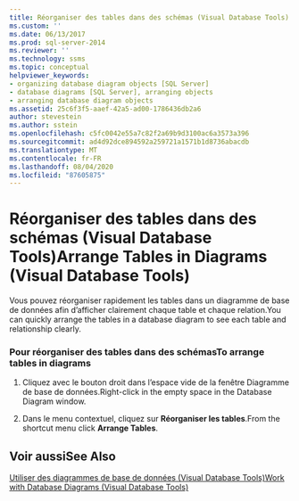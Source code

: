 ```yaml
---
title: Réorganiser des tables dans des schémas (Visual Database Tools) | Microsoft Docs
ms.custom: ''
ms.date: 06/13/2017
ms.prod: sql-server-2014
ms.reviewer: ''
ms.technology: ssms
ms.topic: conceptual
helpviewer_keywords:
- organizing database diagram objects [SQL Server]
- database diagrams [SQL Server], arranging objects
- arranging database diagram objects
ms.assetid: 25c6f3f5-aaef-42a5-ad00-1786436db2a6
author: stevestein
ms.author: sstein
ms.openlocfilehash: c5fc0042e55a7c82f2a69b9d3100ac6a3573a396
ms.sourcegitcommit: ad4d92dce894592a259721a1571b1d8736abacdb
ms.translationtype: MT
ms.contentlocale: fr-FR
ms.lasthandoff: 08/04/2020
ms.locfileid: "87605875"
---
```

# <a name="arrange-tables-in-diagrams-visual-database-tools"></a><span data-ttu-id="afacb-102">Réorganiser des tables dans des schémas (Visual Database Tools)</span><span class="sxs-lookup"><span data-stu-id="afacb-102">Arrange Tables in Diagrams (Visual Database Tools)</span></span>
  <span data-ttu-id="afacb-103">Vous pouvez réorganiser rapidement les tables dans un diagramme de base de données afin d’afficher clairement chaque table et chaque relation.</span><span class="sxs-lookup"><span data-stu-id="afacb-103">You can quickly arrange the tables in a database diagram to see each table and relationship clearly.</span></span>  
  
### <a name="to-arrange-tables-in-diagrams"></a><span data-ttu-id="afacb-104">Pour réorganiser des tables dans des schémas</span><span class="sxs-lookup"><span data-stu-id="afacb-104">To arrange tables in diagrams</span></span>  
  
1.  <span data-ttu-id="afacb-105">Cliquez avec le bouton droit dans l’espace vide de la fenêtre Diagramme de base de données.</span><span class="sxs-lookup"><span data-stu-id="afacb-105">Right-click in the empty space in the Database Diagram window.</span></span>  
  
2.  <span data-ttu-id="afacb-106">Dans le menu contextuel, cliquez sur **Réorganiser les tables**.</span><span class="sxs-lookup"><span data-stu-id="afacb-106">From the shortcut menu click **Arrange Tables**.</span></span>  
  
## <a name="see-also"></a><span data-ttu-id="afacb-107">Voir aussi</span><span class="sxs-lookup"><span data-stu-id="afacb-107">See Also</span></span>  
 [<span data-ttu-id="afacb-108">Utiliser des diagrammes de base de données &#40;Visual Database Tools&#41;</span><span class="sxs-lookup"><span data-stu-id="afacb-108">Work with Database Diagrams &#40;Visual Database Tools&#41;</span></span>](visual-database-tools.md)  
  
  
